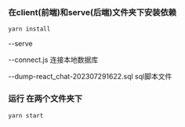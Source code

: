 ### 在client(前端)和serve(后端)文件夹下安装依赖
`yarn install`

--serve

 --connect.js 连接本地数据库
 
--dump-react_chat-202307291622.sql sql脚本文件

### 运行 在两个文件夹下
`yarn start`
